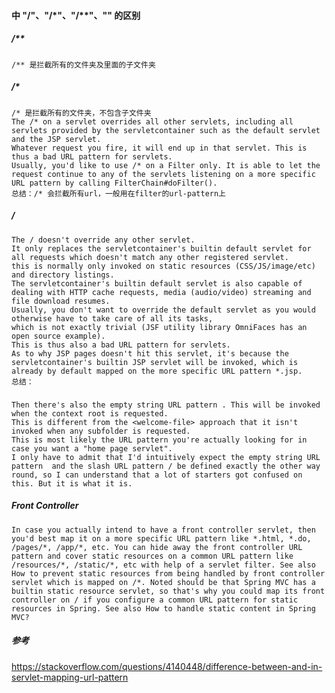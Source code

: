 #### <url-patrern/> 中 "/"、"/*"、"/**"、"" 的区别
##### /**
    /** 是拦截所有的文件夹及里面的子文件夹
##### <url-pattern>/*</url-pattern>
    /* 是拦截所有的文件夹，不包含子文件夹
    The /* on a servlet overrides all other servlets, including all servlets provided by the servletcontainer such as the default servlet and the JSP servlet. 
    Whatever request you fire, it will end up in that servlet. This is thus a bad URL pattern for servlets.
    Usually, you'd like to use /* on a Filter only. It is able to let the request continue to any of the servlets listening on a more specific URL pattern by calling FilterChain#doFilter().
    总结：/* 会拦截所有url，一般用在filter的url-pattern上
##### <url-pattern>/</url-pattern>
    The / doesn't override any other servlet. 
    It only replaces the servletcontainer's builtin default servlet for all requests which doesn't match any other registered servlet. 
    this is normally only invoked on static resources (CSS/JS/image/etc) and directory listings. 
    The servletcontainer's builtin default servlet is also capable of dealing with HTTP cache requests, media (audio/video) streaming and file download resumes. 
    Usually, you don't want to override the default servlet as you would otherwise have to take care of all its tasks, 
    which is not exactly trivial (JSF utility library OmniFaces has an open source example). 
    This is thus also a bad URL pattern for servlets. 
    As to why JSP pages doesn't hit this servlet, it's because the servletcontainer's builtin JSP servlet will be invoked, which is already by default mapped on the more specific URL pattern *.jsp.
    总结：
##### <url-pattern></url-pattern>
    Then there's also the empty string URL pattern . This will be invoked when the context root is requested. 
    This is different from the <welcome-file> approach that it isn't invoked when any subfolder is requested. 
    This is most likely the URL pattern you're actually looking for in case you want a "home page servlet". 
    I only have to admit that I'd intuitively expect the empty string URL pattern  and the slash URL pattern / be defined exactly the other way round, so I can understand that a lot of starters got confused on this. But it is what it is.

##### Front Controller
    In case you actually intend to have a front controller servlet, then you'd best map it on a more specific URL pattern like *.html, *.do, /pages/*, /app/*, etc. You can hide away the front controller URL pattern and cover static resources on a common URL pattern like /resources/*, /static/*, etc with help of a servlet filter. See also How to prevent static resources from being handled by front controller servlet which is mapped on /*. Noted should be that Spring MVC has a builtin static resource servlet, so that's why you could map its front controller on / if you configure a common URL pattern for static resources in Spring. See also How to handle static content in Spring MVC?

##### 参考
https://stackoverflow.com/questions/4140448/difference-between-and-in-servlet-mapping-url-pattern
